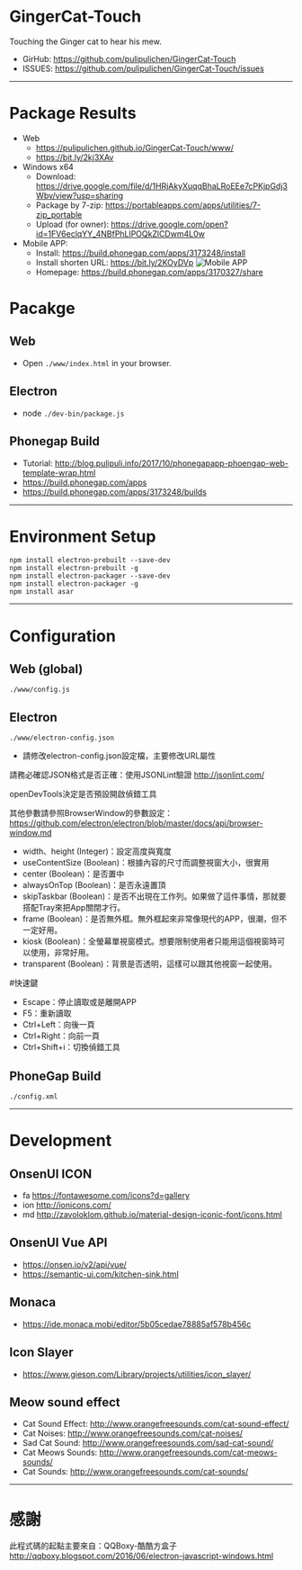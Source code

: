 # GingerCat-Touch

Touching the Ginger cat to hear his mew.

-   GirHub: <https://github.com/pulipulichen/GingerCat-Touch>
-   ISSUES: <https://github.com/pulipulichen/GingerCat-Touch/issues>

----

# Package Results
-   Web
    *   <https://pulipulichen.github.io/GingerCat-Touch/www/>
    *   <https://bit.ly/2kj3XAv>
-   Windows x64
    *   Download: <https://drive.google.com/file/d/1HRjAkyXuqqBhaLRoEEe7cPKjpGdj3Wbv/view?usp=sharing>
    *   Package by 7-zip: <https://portableapps.com/apps/utilities/7-zip_portable>
    *   Upload (for owner): <https://drive.google.com/open?id=1FV6eclqYY_4NBfPhLlPOQkZlCDwm4L0w>
-   Mobile APP:
    *   Install: <https://build.phonegap.com/apps/3173248/install>
    *   Install shorten URL: <https://bit.ly/2KOyDVp>
      ![Mobile APP](https://chart.googleapis.com/chart?chs=116x116&cht=qr&chl=https://build.phonegap.com/apps/3173248/install/sexhpewxSToEta1DLsUm&chld=L|1&choe=UTF-8)
    *   Homepage: <https://build.phonegap.com/apps/3170327/share>

# Pacakge

## Web
-   Open `./www/index.html` in your browser.

## Electron
-   node `./dev-bin/package.js`

## Phonegap Build
-   Tutorial: <http://blog.pulipuli.info/2017/10/phonegapapp-phoengap-web-template-wrap.html>
-   <https://build.phonegap.com/apps>
-   <https://build.phonegap.com/apps/3173248/builds>

----

# Environment Setup

````
npm install electron-prebuilt --save-dev
npm install electron-prebuilt -g
npm install electron-packager --save-dev
npm install electron-packager -g
npm install asar
````

----

# Configuration

## Web (global)

`./www/config.js`

## Electron

`./www/electron-config.json`

-   請修改electron-config.json設定檔，主要修改URL屬性

請務必確認JSON格式是否正確：使用JSONLint驗證 <http://jsonlint.com/>

openDevTools決定是否預設開啟偵錯工具

其他參數請參照BrowserWindow的參數設定：
<https://github.com/electron/electron/blob/master/docs/api/browser-window.md>

*   width、height (Integer)：設定高度與寬度
*   useContentSize (Boolean)：根據內容的尺寸而調整視窗大小，很實用
*   center (Boolean)：是否置中
*   alwaysOnTop (Boolean)：是否永遠置頂
*   skipTaskbar (Boolean)：是否不出現在工作列。如果做了這件事情，那就要搭配Tray來把App關閉才行。
*   frame (Boolean)：是否無外框。無外框起來非常像現代的APP，很潮，但不一定好用。
*   kiosk (Boolean)：全螢幕單視窗模式。想要限制使用者只能用這個視窗時可以使用，非常好用。
*   transparent (Boolean)：背景是否透明，這樣可以跟其他視窗一起使用。

#快速鍵
*   Escape：停止讀取或是離開APP
*   F5：重新讀取
*   Ctrl+Left：向後一頁
*   Ctrl+Right：向前一頁
*   Ctrl+Shift+i：切換偵錯工具

## PhoneGap Build

`./config.xml`

----

# Development

## OnsenUI ICON

-   fa <https://fontawesome.com/icons?d=gallery>
-   ion <http://ionicons.com/>
-   md <http://zavoloklom.github.io/material-design-iconic-font/icons.html>

## OnsenUI Vue API

-   <https://onsen.io/v2/api/vue/>
-   <https://semantic-ui.com/kitchen-sink.html>

## Monaca

-   <https://ide.monaca.mobi/editor/5b05cedae78885af578b456c>

## Icon Slayer

-   <https://www.gieson.com/Library/projects/utilities/icon_slayer/>

## Meow sound effect

-   Cat Sound Effect: <http://www.orangefreesounds.com/cat-sound-effect/>
-   Cat Noises: <http://www.orangefreesounds.com/cat-noises/>
-   Sad Cat Sound: <http://www.orangefreesounds.com/sad-cat-sound/>
-   Cat Meows Sounds: <http://www.orangefreesounds.com/cat-meows-sounds/>
-   Cat Sounds: <http://www.orangefreesounds.com/cat-sounds/>

----

# 感謝

此程式碼的起點主要來自：QQBoxy-酷酷方盒子
<http://qqboxy.blogspot.com/2016/06/electron-javascript-windows.html>
